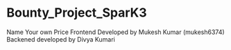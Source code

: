 # Bounty_Project_SparK3
Name Your own Price
Frontend Developed by Mukesh Kumar (mukesh6374)
Backened developed by Divya Kumari
